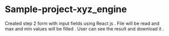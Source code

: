 # Sample-project-xyz_engine
Created step 2 form with input fields using React js . File will be read and max and min values will be filled . User can see the result and download it .

